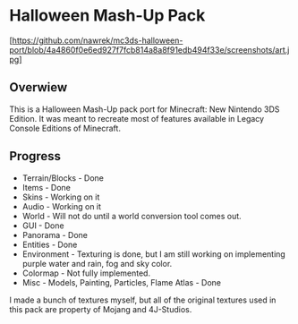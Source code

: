 # Halloween Mash-Up Pack
[https://github.com/nawrek/mc3ds-halloween-port/blob/4a4860f0e6ed927f7fcb814a8a8f91edb494f33e/screenshots/art.jpg]
## Overwiew
This is a Halloween Mash-Up pack port for Minecraft: New Nintendo 3DS Edition. It was meant to recreate most of features available in Legacy Console Editions of Minecraft.

## Progress
- Terrain/Blocks - Done
- Items - Done
- Skins - Working on it
- Audio - Working on it
- World - Will not do until a world conversion tool comes out.
- GUI - Done
- Panorama - Done
- Entities - Done
- Environment - Texturing is done, but I am still working on implementing purple water and rain, fog and sky color.
- Colormap - Not fully implemented.
- Misc - Models, Painting, Particles, Flame Atlas - Done

I made a bunch of textures myself, but all of the original textures used in this pack are property of Mojang and 4J-Studios.
